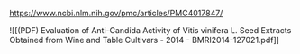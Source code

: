 
https://www.ncbi.nlm.nih.gov/pmc/articles/PMC4017847/

![[(PDF) Evaluation of Anti-Candida Activity of Vitis vinifera L. Seed Extracts Obtained from Wine and Table Cultivars - 2014 - BMRI2014-127021.pdf]]
